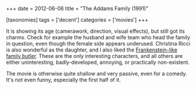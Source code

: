 +++
date = 2012-06-06
title = "The Addams Family (1991)"

[taxonomies]
tags = ['decent']
categories = ['movies']
+++

It is showing its age (camerawork, direction, visual effects), but still
got its charms. Check for example the husband and wife team who head the
family in question, even though the female side appears underused.
Christina Ricci is also wonderful as the daughter, and I also liked the
[Frankenstein-like family butler]. These are the only interesting
characters, and all others are either uninteresting, badly-developed,
annoying, or practically non-existent.

The movie is otherwise quite shallow and very passive, even for a
comedy. It\'s not even funny, especially the first half of it.

  [Frankenstein-like family butler]: http://en.wikipedia.org/wiki/Lurch_(The_Addams_Family)

